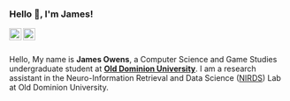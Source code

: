 ### Hello 👋, I'm James!

<a href="https://www.linkedin.com/in/james-owens-70275b1b6/">
  <img align="left" alt="James' LinkdeIn" width="22px" src="https://cdn.jsdelivr.net/npm/simple-icons@v3/icons/linkedin.svg" />
</a>
<a href="https://twitter.com/15Jowens">
  <img align="left" alt="John's Twitter" width="22px" src="https://cdn.jsdelivr.net/npm/simple-icons@7.7.0/icons/twitter.svg" />
</a>

<br />
<br />

Hello, My name is **James Owens**, a Computer Science and Game Studies undergraduate student at [**Old Dominion University**](https://www.odu.edu/). 
I am a research assistant in the Neuro-Information Retrieval and Data Science ([NIRDS](https://nirdslab.github.io/)) Lab at Old Dominion University.
<!--

Here are some ideas to get you started:

- 🔭 I’m currently working on ...
- 🌱 I’m currently learning ...
- 👯 I’m looking to collaborate on ...
- 🤔 I’m looking for help with ...
- 💬 Ask me about ...
- 📫 How to reach me: ...
- 😄 Pronouns: ...
- ⚡ Fun fact: ...
-->
